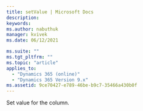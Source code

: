 ```yaml
---
title: setValue | Microsoft Docs
description:
keywords:
ms.author: nabuthuk
manager: kvivek
ms.date: 06/12/2021

ms.suite: ""
ms.tgt_pltfrm: ""
ms.topic: "article"
applies_to:
  - "Dynamics 365 (online)"
  - "Dynamics 365 Version 9.x"
ms.assetid: 9ce70427-e789-46be-b9c7-35466a430b0f
---
```


Set value for the column.

